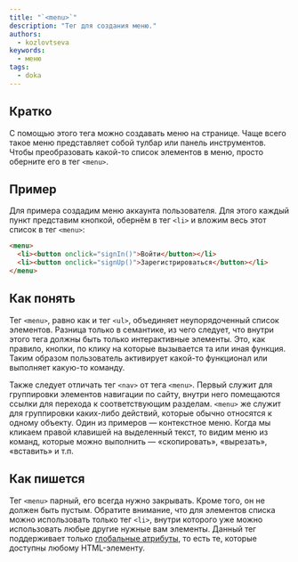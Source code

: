```yaml
---
title: "`<menu>`"
description: "Тег для создания меню."
authors:
  - kozlovtseva
keywords:
  - меню
tags:
  - doka
---
```


## Кратко

С помощью этого тега можно создавать меню на странице. Чаще всего такое меню представляет собой тулбар или панель инструментов. Чтобы преобразовать какой-то список элементов в меню, просто оберните его в тег `<menu>`.

## Пример

Для примера создадим меню аккаунта пользователя. Для этого каждый пункт представим кнопкой, обернём в тег `<li>` и вложим весь этот список в тег `<menu>`:

```html
<menu>
  <li><button onclick="signIn()">Войти</button></li>
  <li><button onclick="signUp()">Зарегистрироваться</button></li>
</menu>
```

## Как понять

Тег `<menu>`, равно как и тег `<ul>`, объединяет неупорядоченный список элементов. Разница только в семантике, из чего следует, что внутри этого тега должны быть только интерактивные элементы. Это, как правило, кнопки, по клику на которые вызывается та или иная функция. Таким образом пользователь активирует какой-то функционал или выполняет какую-то команду.

Также следует отличать тег `<nav>` от тега `<menu>`. Первый служит для группировки элементов навигации по сайту, внутри него помещаются ссылки для перехода к соответствующим разделам. `<menu>` же служит для группировки каких-либо действий, которые обычно относятся к одному объекту. Один из примеров — контекстное меню. Когда мы кликаем правой клавишей на выделенный текст, то видим меню из команд, которые можно выполнить — «скопировать», «вырезать», «вставить» и т.п.

## Как пишется

Тег `<menu>` парный, его всегда нужно закрывать. Кроме того, он не должен быть пустым. Обратите внимание, что для элементов списка можно использовать только тег `<li>`, внутри которого уже можно использовать любые другие нужные вам элементы.
Данный тег поддерживает только [глобальные атрибуты](/html/global-attrs/), то есть те, которые доступны любому HTML-элементу.

